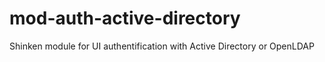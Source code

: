 mod-auth-active-directory
=========================

Shinken module for UI authentification with Active Directory or OpenLDAP
